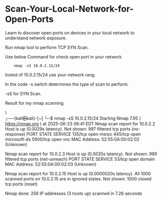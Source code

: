 # Scan-Your-Local-Network-for-Open-Ports

Learn to discover open ports on devices in your local network to understand network exposure.

Run nmap tool to perform TCP SYN Scan.

Use below Command for check open port in your network

        nmap -sS 10.0.2.15/24 

Insted of 10.0.2.15/24 use your network rang.

In the code -s switch determines the type of scan to perform.

-sS for SYN Scan.

Result for my nmap scanning 

\\        
┌──(kali㉿kali)-[~]
└─$ nmap -sS 10.0.2.15/24
Starting Nmap 7.95 ( https://nmap.org ) at 2025-06-23 06:41 EDT
Nmap scan report for 10.0.2.2
Host is up (0.0029s latency).
Not shown: 997 filtered tcp ports (no-response)
PORT     STATE SERVICE
135/tcp  open  msrpc
445/tcp  open  microsoft-ds
5900/tcp open  vnc
MAC Address: 52:55:0A:00:02:02 (Unknown)

Nmap scan report for 10.0.2.3
Host is up (0.0035s latency).
Not shown: 999 filtered tcp ports (net-unreach)
PORT   STATE SERVICE
53/tcp open  domain
MAC Address: 52:55:0A:00:02:03 (Unknown)

Nmap scan report for 10.0.2.15
Host is up (0.0000020s latency).
All 1000 scanned ports on 10.0.2.15 are in ignored states.
Not shown: 1000 closed tcp ports (reset)

Nmap done: 256 IP addresses (3 hosts up) scanned in 7.26 seconds
